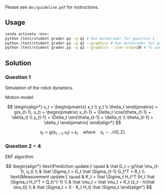 Please see `doc/guideline.pdf` for instructions.

## Usage
```bash
conda activate <env>
python /test/student grader.py -q q1 # Run AutoGrader for question 1
python /test/student grader.py -q q1 --graphics # Run AutoGrader for question 1 with graphics
python /test/student grader.py -q q3 --graphics --iter-step=20 # To specify simulation iteration steps for faster debugging
```

## Solution

### Question 1
Simulation of the robot dynamics.

Motion model:

$$
\begin{align*} 
    s_t = 
    \begin{pmatrix}
        x_t \\
        y_t \\
        \theta_t
    \end{pmatrix}
    = g(s_{t-1}, u_t) = 
    \begin{pmatrix}
        x_{t-1} + \Delta_t \cos(\theta_{t-1} + \delta_t) \\
        y_{t-1} + \Delta_t \sin(\theta_{t-1} + \delta_t) \\
        \theta_{t-1} + \delta_t
    \end{pmatrix}
\end{align*}
$$

$$
s_t = g(s_{t-1}, u_t) + \epsilon_t \quad \text{where} \quad \epsilon_t \sim \mathcal{N}(0, \Sigma)
$$

### Question 2 ~ 4
EKF algorithm

$$
\begin{align*}
    \text{Prediction update:} \quad
    & \hat G_t = g(\hat \mu_{t-1}, u_t) \\
    & \hat \Sigma_t = G_t \hat \Sigma_{t-1} G_t^T + R_t \\
    \text{Measurement update:} \quad
    & K_t = \hat \Sigma_t H_t^T (H_t \hat \Sigma_t H_t^T + Q_t)^{-1} \\
    & \hat \mu_t = \hat \mu_t + K_t (z_t - h(\hat \mu_t)) \\
    & \hat \Sigma_t = (I - K_t H_t) \hat \Sigma_t
\end{align*}
$$